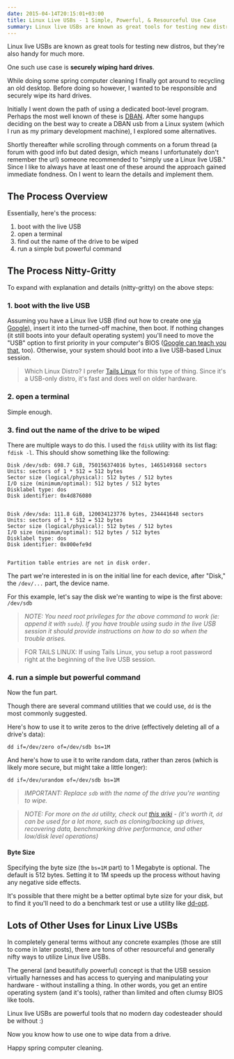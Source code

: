 ```yaml
---
date: 2015-04-14T20:15:01+03:00
title: Linux Live USBs - 1 Simple, Powerful, & Resourceful Use Case
summary: Linux live USBs are known as great tools for testing new distros, but they're also handy for much more. Here's one resourceful (and powerful) use case.
---
```


Linux live USBs are known as great tools for testing new distros, but they're also handy for much more. 

One such use case is **securely wiping hard drives**. 

While doing some spring computer cleaning I finally got around to recycling an old desktop. Before doing so however, I wanted to be responsible and securely wipe its hard drives. 

Initially I went down the path of using a dedicated boot-level program. Perhaps the most well known of these is [DBAN](http://www.dban.org/). After some hangups deciding on the best way to create a DBAN usb from a Linux system (which I run as my primary development machine), I explored some alternatives. 

Shortly thereafter while scrolling through comments on a forum thread (a forum with good info but dated design, which means I unfortunately don't remember the url) someone recommended to "simply use a Linux live USB." Since I like to always have at least one of these around the approach gained immediate fondness. On I went to learn the details and implement them. 

## The Process Overview

Essentially, here's the process: 

1. boot with the live USB
2. open a terminal
3. find out the name of the drive to be wiped
4. run a simple but powerful command

## The Process Nitty-Gritty

To expand with explanation and details (nitty-gritty) on the above steps:

### 1. boot with the live USB

Assuming you have a Linux live USB (find out how to create one [via Google](https://www.google.ru/webhp?sourceid=chrome-instant&ion=1&espv=2&ie=UTF-8#q=how%20to%20create%20a%20linux%20live%20usb)), insert it into the turned-off machine, then boot. If nothing changes (it still boots into your default operating system) you'll need to move the "USB" option to first priority in your computer's BIOS ([Google can teach you that](https://www.google.ru/webhp?sourceid=chrome-instant&ion=1&espv=2&ie=UTF-8#q=how%20to%20access%20bios), too). Otherwise, your system should boot into a live USB-based Linux session. 

> Which Linux Distro? I prefer [Tails Linux](https://tails.boum.org/) for this type of thing. Since it's a USB-only distro, it's fast and does well on older hardware.


### 2. open a terminal

Simple enough. 

### 3. find out the name of the drive to be wiped

There are multiple ways to do this. I used the `fdisk` utility with its list flag: `fdisk -l`. This should show something like the following:

```
Disk /dev/sdb: 698.7 GiB, 750156374016 bytes, 1465149168 sectors
Units: sectors of 1 * 512 = 512 bytes
Sector size (logical/physical): 512 bytes / 512 bytes
I/O size (minimum/optimal): 512 bytes / 512 bytes
Disklabel type: dos
Disk identifier: 0x4d876080


Disk /dev/sda: 111.8 GiB, 120034123776 bytes, 234441648 sectors
Units: sectors of 1 * 512 = 512 bytes
Sector size (logical/physical): 512 bytes / 512 bytes
I/O size (minimum/optimal): 512 bytes / 512 bytes
Disklabel type: dos
Disk identifier: 0x000efe9d


Partition table entries are not in disk order.
```

The part we're interested in is on the initial line for each device, after "Disk," the `/dev/...` part, the device name. 

For this example, let's say the disk we're wanting to wipe is the first above: `/dev/sdb`

> *NOTE: You need root privileges for the above command to work (ie: append it with `sudo`). If you have trouble using sudo in the live USB session it should provide instructions on how to do so when the trouble arises.*

> FOR TAILS LINUX: If using Tails Linux, you setup a root password right at the beginning of the live USB session.

### 4. run a simple but powerful command

Now the fun part.

Though there are several command utilities that we could use, `dd` is the most commonly suggested.

Here's how to use it to write zeros to the drive (effectively deleting all of a drive's data):

```
dd if=/dev/zero of=/dev/sdb bs=1M
```

And here's how to use it to write random data, rather than zeros (which is likely more secure, but might take a little longer):

```
dd if=/dev/urandom of=/dev/sdb bs=1M
```

> *IMPORTANT: Replace `sdb` with the name of the drive you're wanting to wipe.*

> *NOTE: For more on the `dd` utility, check out [this wiki](http://en.wikipedia.org/wiki/Dd_(Unix)) - (it's worth it, `dd` can be used for a lot more, such as cloning/backing up drives, recovering data, benchmarking drive performance, and other low/disk level operations)*

#### Byte Size

Specifying the byte size (the `bs=1M` part) to 1 Megabyte is optional. The default is 512 bytes. Setting it to 1M speeds up the process without having any negative side effects. 

It's possible that there might be a better optimal byte size for your disk, but to find it you'll need to do a benchmark test or use a utility like [dd-opt](https://github.com/sampablokuper/dd-opt). 

## Lots of Other Uses for Linux Live USBs

In completely general terms without any concrete examples (those are still to come in later posts), there are tons of other resourceful and generally nifty ways to utilize Linux live USBs. 

The general (and beautifully powerful) concept is that the USB session virtually harnesses and has access to querying and manipulating your hardware - without installing a thing. In other words, you get an entire operating system (and it's tools), rather than limited and often clumsy BIOS like tools. 

Linux live USBs are powerful tools that no modern day codesteader should be without :)  

Now you know how to use one to wipe data from a drive. 

Happy spring computer cleaning.